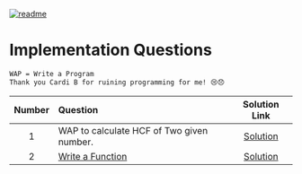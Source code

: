 [![readme](https://img.shields.io/badge/quick%20link-Back%20To%20Main%20Readme%20File-1f72ff.svg)](../README.md)

# Implementation Questions

```txt
WAP = Write a Program
Thank you Cardi B for ruining programming for me! 😢😞
```

| Number | Question | Solution Link |
|:------:|:---------|:-------------:|
| 1 | WAP to calculate HCF of Two given number. | [Solution]() |
| 2 | [Write a Function](https://www.hackerrank.com/challenges/write-a-function) | [Solution](https://github.com/anishLearnsToCode/hackerrank-python/blob/master/introduction/WriteAFunction.py) |
